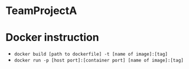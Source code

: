 # TeamProjectA

# Docker instruction
- `docker build [path to dockerfile] -t [name of image]:[tag]`
- `docker run -p [host port]:[container port] [name of image]:[tag]`